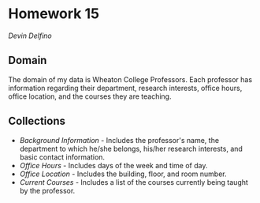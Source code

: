 Homework 15
===========
*Devin Delfino*

Domain
------
The domain of my data is Wheaton College Professors. Each professor has information regarding their department, research interests, office hours, office location, and the courses they are teaching.

Collections
-----------
* *Background Information* - Includes the professor's name, the department to which he/she belongs, his/her research interests, and basic contact information.
* *Office Hours* - Includes days of the week and time of day.
* *Office Location* - Includes the building, floor, and room number.
* *Current Courses* - Includes a list of the courses currently being taught by the professor.

